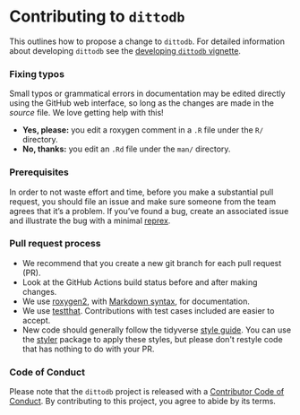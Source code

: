 # Contributing to `dittodb`

This outlines how to propose a change to `dittodb`. For detailed information 
about developing `dittodb` see the [developing `dittodb` vignette](articles/developing-dittodb.html).


### Fixing typos

Small typos or grammatical errors in documentation may be edited directly using
the GitHub web interface, so long as the changes are made in the _source_ file.
We love getting help with this!

* **Yes, please:** you edit a roxygen comment in a `.R` file under the `R/` directory.
* **No, thanks:** you edit an `.Rd` file under the `man/` directory.

### Prerequisites

In order to not waste effort and time, before you make a substantial pull request,
you should file an issue and make sure someone from the team agrees that it’s a 
problem. If you’ve found a bug, create an associated issue and illustrate the 
bug with a minimal [reprex](https://www.tidyverse.org/help/#reprex).

### Pull request process

*  We recommend that you create a new git branch for each pull request (PR).
*  Look at the GitHub Actions build status before and after making changes.
*  We use [roxygen2](https://cran.r-project.org/package=roxygen2), with
[Markdown syntax](https://cran.r-project.org/web/packages/roxygen2/vignettes/markdown.html),
for documentation.
*  We use [testthat](https://cran.r-project.org/package=testthat). Contributions
with test cases included are easier to accept.
*  New code should generally follow the tidyverse [style guide](http://style.tidyverse.org).
You can use the [styler](https://CRAN.R-project.org/package=styler) package to
apply these styles, but please don't restyle code that has nothing to do with 
your PR.  

### Code of Conduct

Please note that the `dittodb` project is released with a  [Contributor Code of Conduct](CODE_OF_CONDUCT.md). 
By contributing to this project, you agree to abide by its terms.
